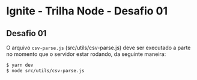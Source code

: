 # Ignite - Trilha Node - Desafio 01

## Desafio 01
O arquivo `csv-parse.js` (src/utils/csv-parse.js) deve ser executado a parte no momento que o servidor estar rodando, da seguinte maneira: 

```bash
$ yarn dev
$ node src/utils/csv-parse.js
```
